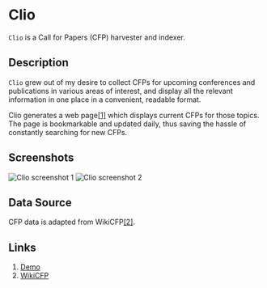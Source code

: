 # Clio

`Clio` is a Call for Papers (CFP) harvester and indexer. 

## Description

`Clio` grew out of my desire to collect CFPs for upcoming conferences and publications in various areas of interest, and display all the relevant information in one place in a convenient, readable format.

Clio generates a web page[[1]](#links) which displays current CFPs for those topics. The page is bookmarkable and updated daily, thus saving the hassle of constantly searching for new CFPs.

## Screenshots
![Clio screenshot 1](http://i.imgur.com/v96kqQp.jpg)
![Clio screenshot 2](http://i.imgur.com/hib4Gcx.jpg)

## Data Source
CFP data is adapted from WikiCFP[[2]](#links).


## Links <a name="links"></a>
1. [Demo](http://mofahmy.com/clio)
2. [WikiCFP](http://www.wikicfp.com)
